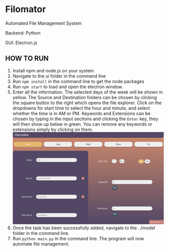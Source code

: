 # Filomator
Automated File Management System

Backend: Python

GUI: Electron.js

## HOW TO RUN
1. Install npm and node.js on your system
2. Navigate to the ui folder in the command line
3. Run `npm install` in the command line to get the node packages
4. Run `npm start` to load and open the electron window.
5. Enter all the information. The selected days of the week will be shown in yellow. The Source and Destination folders
   can be chosen by clicking the square button to the right which opens the file explorer. Click on the dropdowns for 
   start time to select the hour and minute, and select whether the time is in AM or PM. Keywords and Extensions can be 
   chosen by typing in the input sections and clicking the `Enter` key, they will then show up below in green. You can 
   remove any keywords or extensions simply by clicking on them.
   ![new task page](./assets/new-task-page.jpg)
6. Once the task has been successfully added, navigate to the ../model folder in the command line.
7. Run `python main.py` in the command line. The program will now automate file management.
